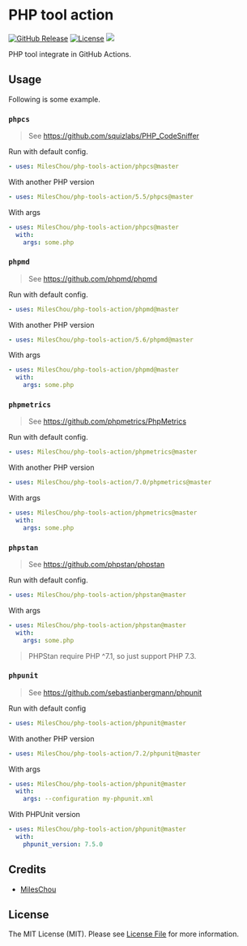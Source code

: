 # PHP tool action

[![GitHub Release](https://img.shields.io/github/tag/MilesChou/php-tools-action.svg)](https://github.com/MilesChou/php-tools-action/releases)
[![License](https://img.shields.io/badge/license-MIT-brightgreen.svg)](LICENSE)
[![](https://github.com/MilesChou/php-tools-action/workflows/Testing/badge.svg)](https://github.com/MilesChou/php-tools-action/actions)

PHP tool integrate in GitHub Actions.

## Usage

Following is some example.

### `phpcs`

> See https://github.com/squizlabs/PHP_CodeSniffer

Run with default config.

```yaml
- uses: MilesChou/php-tools-action/phpcs@master
```

With another PHP version

```yaml
- uses: MilesChou/php-tools-action/5.5/phpcs@master
```

With args

```yaml
- uses: MilesChou/php-tools-action/phpcs@master
  with:
    args: some.php
```

### `phpmd`

> See https://github.com/phpmd/phpmd

Run with default config.

```yaml
- uses: MilesChou/php-tools-action/phpmd@master
```

With another PHP version

```yaml
- uses: MilesChou/php-tools-action/5.6/phpmd@master
```

With args

```yaml
- uses: MilesChou/php-tools-action/phpmd@master
  with:
    args: some.php
```

### `phpmetrics`

> See https://github.com/phpmetrics/PhpMetrics

Run with default config.

```yaml
- uses: MilesChou/php-tools-action/phpmetrics@master
```

With another PHP version

```yaml
- uses: MilesChou/php-tools-action/7.0/phpmetrics@master
```

With args

```yaml
- uses: MilesChou/php-tools-action/phpmetrics@master
  with:
    args: some.php
```

### `phpstan`

> See https://github.com/phpstan/phpstan

Run with default config.

```yaml
- uses: MilesChou/php-tools-action/phpstan@master
```

With args

```yaml
- uses: MilesChou/php-tools-action/phpstan@master
  with:
    args: some.php
```

> PHPStan require PHP ^7.1, so just support PHP 7.3.

### `phpunit`

> See https://github.com/sebastianbergmann/phpunit

Run with default config

```yaml
- uses: MilesChou/php-tools-action/phpunit@master
```

With another PHP version

```yaml
- uses: MilesChou/php-tools-action/7.2/phpunit@master
```

With args

```yaml
- uses: MilesChou/php-tools-action/phpunit@master
  with:
    args: --configuration my-phpunit.xml
```

With PHPUnit version

```yaml
- uses: MilesChou/php-tools-action/phpunit@master
  with:
    phpunit_version: 7.5.0
```

## Credits

* [MilesChou](https://github.com/MilesChou)

## License

The MIT License (MIT). Please see [License File](LICENSE) for more information.
